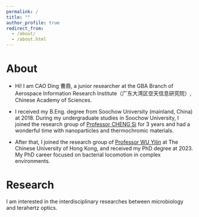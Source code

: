 ```yaml
---
permalink: /
title: ""
author_profile: true
redirect_from: 
  - /about/
  - /about.html
---
```



About
======
* Hi! I am CAO Ding 曹鼎, a junior researcher at the GBA Branch of Aerospace Information Research Institute（广东大湾区空天信息研究院）, Chinese Academy of Sciences.  

* I received my B.Eng. degree from Soochow University (mainland, China) at 2018. During my undergraduate studies in Soochow University, I joined the research group of [Professor CHENG Si](https://textile.suda.edu.cn/bf/3c/c6547a376636/page.htm) for 3 years and had a wonderful time with nanoparticles and thermochromic materials.  

* After that, I joined the research group of [Professor WU Yilin](https://www.phy.cuhk.edu.hk/ylwu/index.html) at The Chinese University of Hong Kong, and received my PhD degree at 2023. My PhD career focused on bacterial locomotion in complex environments. 

 

Research
======
I am interested in the interdisciplinary researches between microbiology and terahertz optics.


